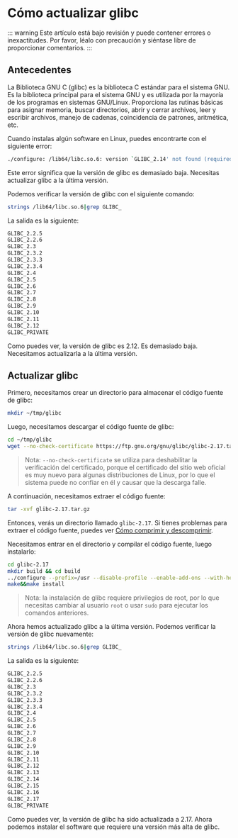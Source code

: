 # Cómo actualizar glibc

::: warning
Este artículo está bajo revisión y puede contener errores o inexactitudes. Por favor, léalo con precaución y siéntase libre de proporcionar comentarios.
:::

## Antecedentes

La Biblioteca GNU C (glibc) es la biblioteca C estándar para el sistema GNU. Es la biblioteca principal para el sistema GNU y es utilizada por la mayoría de los programas en sistemas GNU/Linux. Proporciona las rutinas básicas para asignar memoria, buscar directorios, abrir y cerrar archivos, leer y escribir archivos, manejo de cadenas, coincidencia de patrones, aritmética, etc.

Cuando instalas algún software en Linux, puedes encontrarte con el siguiente error:

```bash
./configure: /lib64/libc.so.6: version `GLIBC_2.14' not found (required by ./configure)
```

Este error significa que la versión de glibc es demasiado baja. Necesitas actualizar glibc a la última versión.

Podemos verificar la versión de glibc con el siguiente comando:

```bash
strings /lib64/libc.so.6|grep GLIBC_
```

La salida es la siguiente:

```bash
GLIBC_2.2.5
GLIBC_2.2.6
GLIBC_2.3
GLIBC_2.3.2
GLIBC_2.3.3
GLIBC_2.3.4
GLIBC_2.4
GLIBC_2.5
GLIBC_2.6
GLIBC_2.7
GLIBC_2.8
GLIBC_2.9
GLIBC_2.10
GLIBC_2.11
GLIBC_2.12
GLIBC_PRIVATE
```

Como puedes ver, la versión de glibc es 2.12. Es demasiado baja. Necesitamos actualizarla a la última versión.

## Actualizar glibc

Primero, necesitamos crear un directorio para almacenar el código fuente de glibc:

```bash
mkdir ~/tmp/glibc
```

Luego, necesitamos descargar el código fuente de glibc:

```bash
cd ~/tmp/glibc
wget --no-check-certificate https://ftp.gnu.org/gnu/glibc/glibc-2.17.tar.gz
```

> Nota: `--no-check-certificate` se utiliza para deshabilitar la verificación del certificado, porque el certificado del sitio web oficial es muy nuevo para algunas distribuciones de Linux, por lo que el sistema puede no confiar en él y causar que la descarga falle.

A continuación, necesitamos extraer el código fuente:

```bash
tar -xvf glibc-2.17.tar.gz
```

Entonces, verás un directorio llamado `glibc-2.17`. Si tienes problemas para extraer el código fuente, puedes ver [Cómo comprimir y descomprimir](/es/linux/how-to-compress-and-decompress.html).

Necesitamos entrar en el directorio y compilar el código fuente, luego instalarlo:

```bash
cd glibc-2.17
mkdir build && cd build
../configure --prefix=/usr --disable-profile --enable-add-ons --with-headers=/usr/include --with-binutils=/usr/bin
make&&make install
```

> Nota: la instalación de glibc requiere privilegios de root, por lo que necesitas cambiar al usuario `root` o usar `sudo` para ejecutar los comandos anteriores.

Ahora hemos actualizado glibc a la última versión. Podemos verificar la versión de glibc nuevamente:

```bash
strings /lib64/libc.so.6|grep GLIBC_
```

La salida es la siguiente:

```bash
GLIBC_2.2.5
GLIBC_2.2.6
GLIBC_2.3
GLIBC_2.3.2
GLIBC_2.3.3
GLIBC_2.3.4
GLIBC_2.4
GLIBC_2.5
GLIBC_2.6
GLIBC_2.7
GLIBC_2.8
GLIBC_2.9
GLIBC_2.10
GLIBC_2.11
GLIBC_2.12
GLIBC_2.13
GLIBC_2.14
GLIBC_2.15
GLIBC_2.16
GLIBC_2.17
GLIBC_PRIVATE
```

Como puedes ver, la versión de glibc ha sido actualizada a 2.17. Ahora podemos instalar el software que requiere una versión más alta de glibc.